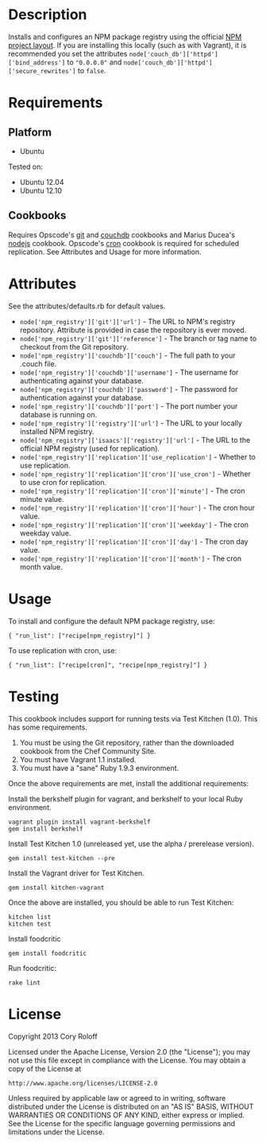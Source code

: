 Description
===========

Installs and configures an NPM package registry using the official [NPM project layout](https://github.com/isaacs/npmjs.org). If you are installing this locally (such as with Vagrant), it is recommended you set the attributes `node['couch_db']['httpd']['bind_address']` to `"0.0.0.0"` and `node['couch_db']['httpd']['secure_rewrites']` to `false`.

Requirements
============

Platform
--------

* Ubuntu

Tested on:

* Ubuntu 12.04
* Ubuntu 12.10

Cookbooks
---------

Requires Opscode's [git](http://community.opscode.com/cookbooks/git) and [couchdb](http://community.opscode.com/cookbooks/couchdb) cookbooks and Marius Ducea's [nodejs](http://community.opscode.com/cookbooks/nodejs) cookbook. Opscode's [cron](http://community.opscode.com/cookbooks/cron) cookbook is required for scheduled replication. See Attributes and Usage for more information.

Attributes
==========

See the attributes/defaults.rb for default values.

* `node['npm_registry']['git']['url']` - The URL to NPM's registry repository. Attribute is provided in case the repository is ever moved.
* `node['npm_registry']['git']['reference']` - The branch or tag name to checkout from the Git repository.
* `node['npm_registry']['couchdb']['couch']` - The full path to your .couch file.
* `node['npm_registry']['couchdb']['username']` - The username for authenticating against your database.
* `node['npm_registry']['couchdb']['password']` - The password for authentication against your database.
* `node['npm_registry']['couchdb']['port']` - The port number your database is running on.
* `node['npm_registry']['registry']['url']` - The URL to your locally installed NPM registry.
* `node['npm_registry']['isaacs']['registry']['url']` - The URL to the official NPM registry (used for replication).
* `node['npm_registry']['replication']['use_replication']` - Whether to use replication.
* `node['npm_registry']['replication']['cron']['use_cron']` - Whether to use cron for replication.
* `node['npm_registry']['replication']['cron']['minute']` - The cron minute value.
* `node['npm_registry']['replication']['cron']['hour']` - The cron hour value.
* `node['npm_registry']['replication']['cron']['weekday']` - The cron weekday value.
* `node['npm_registry']['replication']['cron']['day']` - The cron day value.
* `node['npm_registry']['replication']['cron']['month']` - The cron month value.

Usage
=====

To install and configure the default NPM package registry, use:

`{ "run_list": ["recipe[npm_registry]"] }`

To use replication with cron, use:

`{ "run_list": ["recipe[cron]", "recipe[npm_registry]"] }`

Testing
=======

This cookbook includes support for running tests via Test Kitchen (1.0). This has some requirements.

1. You must be using the Git repository, rather than the downloaded cookbook from the Chef Community Site.
2. You must have Vagrant 1.1 installed.
3. You must have a "sane" Ruby 1.9.3 environment.

Once the above requirements are met, install the additional requirements:

Install the berkshelf plugin for vagrant, and berkshelf to your local Ruby environment.

    vagrant plugin install vagrant-berkshelf
    gem install berkshelf

Install Test Kitchen 1.0 (unreleased yet, use the alpha / prerelease version).

    gem install test-kitchen --pre

Install the Vagrant driver for Test Kitchen.

    gem install kitchen-vagrant

Once the above are installed, you should be able to run Test Kitchen:

    kitchen list
    kitchen test

Install foodcritic

	gem install foodcritic

Run foodcritic:

	rake lint

License
=======

Copyright 2013 Cory Roloff

Licensed under the Apache License, Version 2.0 (the "License");
you may not use this file except in compliance with the License.
You may obtain a copy of the License at

    http://www.apache.org/licenses/LICENSE-2.0

Unless required by applicable law or agreed to in writing, software
distributed under the License is distributed on an "AS IS" BASIS,
WITHOUT WARRANTIES OR CONDITIONS OF ANY KIND, either express or implied.
See the License for the specific language governing permissions and
limitations under the License.